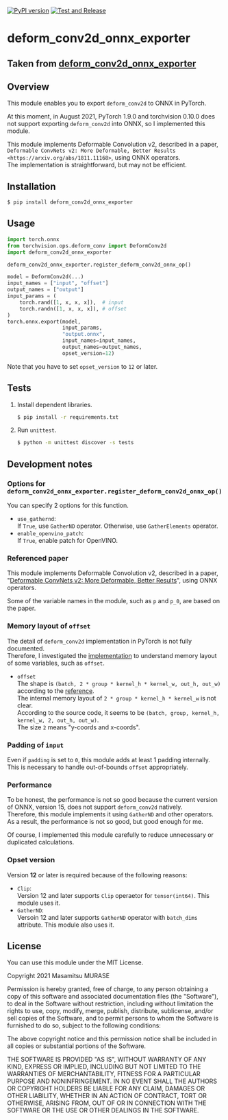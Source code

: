 
[![PyPI version](https://badge.fury.io/py/deform-conv2d-onnx-exporter.svg)](https://badge.fury.io/py/deform-conv2d-onnx-exporter) [![Test and Release](https://github.com/masamitsu-murase/deform_conv2d_onnx_exporter/actions/workflows/ci.yml/badge.svg)](https://github.com/masamitsu-murase/deform_conv2d_onnx_exporter/actions/workflows/ci.yml)

# deform\_conv2d\_onnx\_exporter

## Taken from [deform_conv2d_onnx_exporter](https://github.com/masamitsu-murase/deform_conv2d_onnx_exporter)

## Overview

This module enables you to export `deform_conv2d` to ONNX in PyTorch.

At this moment, in August 2021, PyTorch 1.9.0 and torchvision 0.10.0 does not support exporting `deform_conv2d` into ONNX, so I implemented this module.

This module implements Deformable Convolution v2, described in a paper, `Deformable ConvNets v2: More Deformable, Better Results <https://arxiv.org/abs/1811.11168>`, using ONNX operators.  
The implementation is straightforward, but may not be efficient.

## Installation

```sh
$ pip install deform_conv2d_onnx_exporter
```

## Usage

```python
import torch.onnx
from torchvision.ops.deform_conv import DeformConv2d
import deform_conv2d_onnx_exporter

deform_conv2d_onnx_exporter.register_deform_conv2d_onnx_op()

model = DeformConv2d(...)
input_names = ["input", "offset"]
output_names = ["output"]
input_params = (
    torch.rand([1, x, x, x]),  # input
    torch.randn([1, x, x, x]), # offset
)
torch.onnx.export(model,
                  input_params,
                  "output.onnx",
                  input_names=input_names,
                  output_names=output_names,
                  opset_version=12)
```

Note that you have to set `opset_version` to `12` or later.

## Tests

1. Install dependent libraries.  
   ```sh
   $ pip install -r requirements.txt
   ```
2. Run `unittest`.  
   ```sh
   $ python -m unittest discover -s tests
   ```

## Development notes

### Options for `deform_conv2d_onnx_exporter.register_deform_conv2d_onnx_op()`

You can specify 2 options for this function.

* `use_gathernd`:  
  If `True`, use `GatherND` operator. Otherwise, use `GatherElements` operator.
* `enable_openvino_patch`:  
  If `True`, enable patch for OpenVINO.

### Referenced paper

This module implements Deformable Convolution v2, described in a paper, "[Deformable ConvNets v2: More Deformable, Better Results](https://arxiv.org/abs/1811.11168)", using ONNX operators.

Some of the variable names in the module, such as `p` and `p_0`, are based on the paper.

### Memory layout of `offset`

The detail of `deform_conv2d` implementation in PyTorch is not fully documented.  
Therefore, I investigated the [implementation](https://github.com/pytorch/vision/blob/19ad0bbc5e26504a501b9be3f0345381d6ba1efc/torchvision/csrc/ops/cpu/deform_conv2d_kernel.cpp) to understand memory layout of some variables, such as `offset`.

* `offset`  
  The shape is `(batch, 2 * group * kernel_h * kernel_w, out_h, out_w)` according to the [reference](https://pytorch.org/vision/stable/ops.html#torchvision.ops.deform_conv2d).  
  The internal memory layout of `2 * group * kernel_h * kernel_w` is not clear.  
  According to the source code, it seems to be `(batch, group, kernel_h, kernel_w, 2, out_h, out_w)`.  
  The size `2` means "y-coords and x-coords".

### Padding of `input`

Even if `padding` is set to `0`, this module adds at least 1 padding internally.  
This is necessary to handle out-of-bounds `offset` appropriately.

### Performance

To be honest, the performance is not so good because the current version of ONNX, version 15, does not support `deform_conv2d` natively.  
Therefore, this module implements it using `GatherND` and other operators.  
As a result, the performance is not so good, but good enough for me.

Of course, I implemented this module carefully to reduce unnecessary or duplicated calculations.

### Opset version

Version **12** or later is required because of the following reasons:

- `Clip`:  
  Version 12 and later supports `Clip` operaetor for `tensor(int64)`. This module uses it.
- `GatherND`:  
  Versoin 12 and later supports `GatherND` operator with `batch_dims` attribute. This module also uses it.

## License

You can use this module under the MIT License.

Copyright 2021 Masamitsu MURASE

Permission is hereby granted, free of charge, to any person obtaining a copy of this software and associated documentation files (the "Software"), to deal in the Software without restriction, including without limitation the rights to use, copy, modify, merge, publish, distribute, sublicense, and/or sell copies of the Software, and to permit persons to whom the Software is furnished to do so, subject to the following conditions:

The above copyright notice and this permission notice shall be included in all copies or substantial portions of the Software.

THE SOFTWARE IS PROVIDED "AS IS", WITHOUT WARRANTY OF ANY KIND, EXPRESS OR IMPLIED, INCLUDING BUT NOT LIMITED TO THE WARRANTIES OF MERCHANTABILITY, FITNESS FOR A PARTICULAR PURPOSE AND NONINFRINGEMENT. IN NO EVENT SHALL THE AUTHORS OR COPYRIGHT HOLDERS BE LIABLE FOR ANY CLAIM, DAMAGES OR OTHER LIABILITY, WHETHER IN AN ACTION OF CONTRACT, TORT OR OTHERWISE, ARISING FROM, OUT OF OR IN CONNECTION WITH THE SOFTWARE OR THE USE OR OTHER DEALINGS IN THE SOFTWARE.